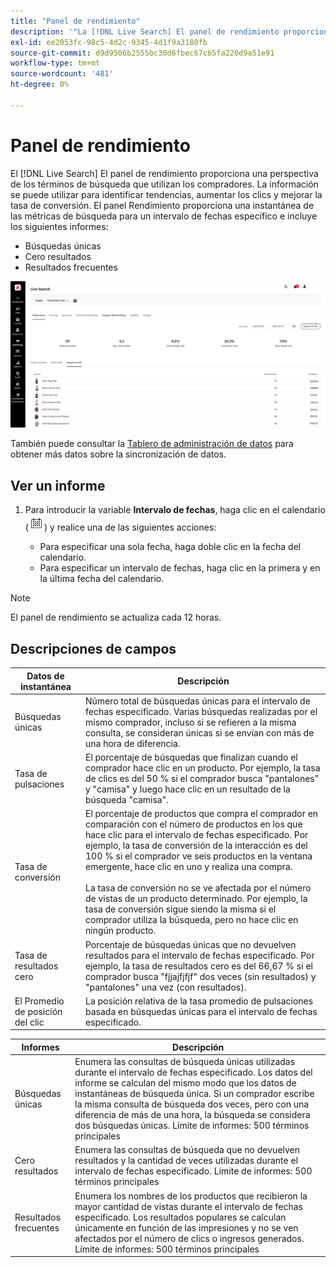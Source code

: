 ```yaml
---
title: "Panel de rendimiento"
description: '"La [!DNL Live Search] El panel de rendimiento proporciona una perspectiva de los términos de búsqueda que utilizan los compradores".'
exl-id: ee2053fc-98c5-4d2c-9345-4d1f9a3180fb
source-git-commit: d9d9506b2555bc30d6fbec67c65fa220d9a51e91
workflow-type: tm+mt
source-wordcount: '481'
ht-degree: 0%

---
```


# Panel de rendimiento

El [!DNL Live Search] El panel de rendimiento proporciona una perspectiva de los términos de búsqueda que utilizan los compradores. La información se puede utilizar para identificar tendencias, aumentar los clics y mejorar la tasa de conversión. El panel Rendimiento proporciona una instantánea de las métricas de búsqueda para un intervalo de fechas específico e incluye los siguientes informes:

* Búsquedas únicas
* Cero resultados
* Resultados frecuentes

![Rendimiento](assets/performance-unique-searches.png)

También puede consultar la [Tablero de administración de datos](https://experienceleague.adobe.com/docs/commerce-admin/systems/data-transfer/data-dashboard.html) para obtener más datos sobre la sincronización de datos.

## Ver un informe

1. Para introducir la variable **Intervalo de fechas**, haga clic en el calendario (![Calendario](assets/btn-calendar.png)) y realice una de las siguientes acciones:

   * Para especificar una sola fecha, haga doble clic en la fecha del calendario.
   * Para especificar un intervalo de fechas, haga clic en la primera y en la última fecha del calendario.

>[!NOTE]
>
>El panel de rendimiento se actualiza cada 12 horas.

## Descripciones de campos

| Datos de instantánea | Descripción |
|--- |--- |
| Búsquedas únicas | Número total de búsquedas únicas para el intervalo de fechas especificado. Varias búsquedas realizadas por el mismo comprador, incluso si se refieren a la misma consulta, se consideran únicas si se envían con más de una hora de diferencia. |
| Tasa de pulsaciones | El porcentaje de búsquedas que finalizan cuando el comprador hace clic en un producto. Por ejemplo, la tasa de clics es del 50 % si el comprador busca &quot;pantalones&quot; y &quot;camisa&quot; y luego hace clic en un resultado de la búsqueda &quot;camisa&quot;. |
| Tasa de conversión | El porcentaje de productos que compra el comprador en comparación con el número de productos en los que hace clic para el intervalo de fechas especificado. Por ejemplo, la tasa de conversión de la interacción es del 100 % si el comprador ve seis productos en la ventana emergente, hace clic en uno y realiza una compra. <br /><br />La tasa de conversión no se ve afectada por el número de vistas de un producto determinado. Por ejemplo, la tasa de conversión sigue siendo la misma si el comprador utiliza la búsqueda, pero no hace clic en ningún producto. |
| Tasa de resultados cero | Porcentaje de búsquedas únicas que no devuelven resultados para el intervalo de fechas especificado. Por ejemplo, la tasa de resultados cero es del 66,67 % si el comprador busca &quot;fjjajfjfjf&quot; dos veces (sin resultados) y &quot;pantalones&quot; una vez (con resultados). |
| El Promedio de posición del clic | La posición relativa de la tasa promedio de pulsaciones basada en búsquedas únicas para el intervalo de fechas especificado. |

| Informes | Descripción |
|--- |--- |
| Búsquedas únicas | Enumera las consultas de búsqueda únicas utilizadas durante el intervalo de fechas especificado. Los datos del informe se calculan del mismo modo que los datos de instantáneas de búsqueda única. Si un comprador escribe la misma consulta de búsqueda dos veces, pero con una diferencia de más de una hora, la búsqueda se considera dos búsquedas únicas. Límite de informes: 500 términos principales |
| Cero resultados | Enumera las consultas de búsqueda que no devuelven resultados y la cantidad de veces utilizadas durante el intervalo de fechas especificado. Límite de informes: 500 términos principales |
| Resultados frecuentes | Enumera los nombres de los productos que recibieron la mayor cantidad de vistas durante el intervalo de fechas especificado. Los resultados populares se calculan únicamente en función de las impresiones y no se ven afectados por el número de clics o ingresos generados. Límite de informes: 500 términos principales |
